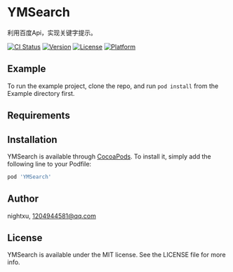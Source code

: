 # YMSearch

利用百度Api，实现关键字提示。

[![CI Status](https://img.shields.io/travis/nightxu/YMSearch.svg?style=flat)](https://travis-ci.org/nightxu/YMSearch)
[![Version](https://img.shields.io/cocoapods/v/YMSearch.svg?style=flat)](https://cocoapods.org/pods/YMSearch)
[![License](https://img.shields.io/cocoapods/l/YMSearch.svg?style=flat)](https://cocoapods.org/pods/YMSearch)
[![Platform](https://img.shields.io/cocoapods/p/YMSearch.svg?style=flat)](https://cocoapods.org/pods/YMSearch)

## Example

To run the example project, clone the repo, and run `pod install` from the Example directory first.

## Requirements

## Installation

YMSearch is available through [CocoaPods](https://cocoapods.org). To install
it, simply add the following line to your Podfile:

```ruby
pod 'YMSearch'
```

## Author

nightxu, 1204944581@qq.com

## License

YMSearch is available under the MIT license. See the LICENSE file for more info.
